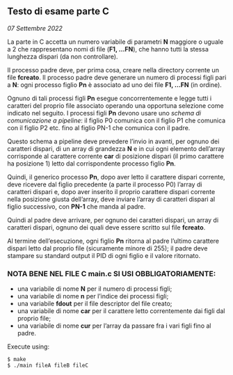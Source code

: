 ## Testo di esame parte C
*07 Settembre 2022*

La parte in C accetta un numero variabile di parametri **N** maggiore o uguale a 2 che rappresentano nomi di file (**F1, …FN**), che hanno tutti la stessa lunghezza dispari (da non controllare).

Il processo padre deve, per prima cosa, creare nella directory corrente un file **fcreato**. Il processo padre deve generare un numero di processi figli pari a **N**: ogni processo figlio **Pn** è associato ad uno dei file **F1, …FN** (in ordine).

Ognuno di tali processi figli **Pn** esegue concorrentemente e legge tutti i caratteri del proprio file associato operando una opportuna selezione come indicato nel seguito. I processi figli **Pn** devono usare uno *schema di comunicazione a pipeline*: il figlio P0 comunica con il figlio P1 che comunica con il figlio P2 etc. fino al figlio PN-1 che comunica con il padre.

Questo schema a pipeline deve prevedere l’invio in avanti, per ognuno dei caratteri dispari, di un array di grandezza **N** e in cui ogni elemento dell’array corrisponde al carattere corrente **car** di posizione dispari (il primo carattere ha posizione 1) letto dal corrispondente processo figlio **Pn**.

Quindi, il generico processo **Pn**, dopo aver letto il carattere dispari corrente, deve ricevere dal figlio precedente (a parte il processo P0) l’array di caratteri dispari e, dopo aver inserito il proprio carattere dispari corrente nella posizione giusta dell’array, deve inviare l’array di caratteri dispari al figlio successivo, con **PN-1** che manda al padre.

Quindi al padre deve arrivare, per ognuno dei caratteri dispari, un array di caratteri dispari, ognuno dei quali deve essere scritto sul file **fcreato**.

Al termine dell’esecuzione, ogni figlio **Pn** ritorna al padre l’ultimo carattere dispari letto dal proprio file (sicuramente minore di 255); il padre deve stampare su standard output il PID di ogni figlio e il valore ritornato.

### NOTA BENE NEL FILE C main.c SI USI OBBLIGATORIAMENTE:
- una variabile di nome **N** per il numero di processi figli;
- una variabile di nome **n** per l’indice dei processi figli;
- una variabile **fdout** per il file descriptor del file creato;
- una variabile di nome **car** per il carattere letto correntemente dai figli dal proprio file;
- una variabile di nome **cur** per l’array da passare fra i vari figli fino al padre.

Execute using:
```console
$ make
$ ./main fileA fileB fileC
```